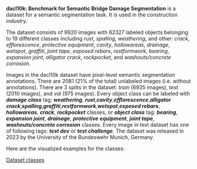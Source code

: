 **dacl10k: Benchmark for Semantic Bridge Damage Segmentation** is a dataset for a semantic segmentation task. It is used in the construction industry. 

The dataset consists of 9920 images with 62327 labeled objects belonging to 19 different classes including *rust*, *spalling*, *weathering*, and other: *crack*, *efflorescence*, *protective equipment*, *cavity*, *hollowareas*, *drainage*, *wetspot*, *graffiti*, *joint tape*, *exposed rebars*, *restformwork*, *bearing*, *expansion joint*, *alligator crack*, *rockpocket*, and *washouts/concrete corrosion*.

Images in the dacl10k dataset have pixel-level semantic segmentation annotations. There are 2081 (21% of the total) unlabeled images (i.e. without annotations). There are 3 splits in the dataset: *train* (6935 images), *test* (2010 images), and *val* (975 images). Every object class can be labeled with ***damage class*** tag: ***weathering***, ***rust***,***cavity***,***efflorescence***,***alligator crack***,***spalling***,***graffiti***,***restformwork***,***wetspot***,***exposed rebars***, ***hollowareas***, ***crack***, ***rockpocket*** classes, or ***object class*** tag: ***bearing***, ***expansion joint***, ***drainage***, ***protective equipment***, ***joint tape***, ***washouts/concrete corrosion*** classes. Every image in test dataset has one of following tags: ***test dev*** or ***test challenge***. The dataset was released in 2023 by the University of the Bundeswehr Munich, Germany.

Here are the visualized examples for the classes:

[Dataset classes](https://github.com/dataset-ninja/dacl10k/raw/main/visualizations/classes_preview.webm)
